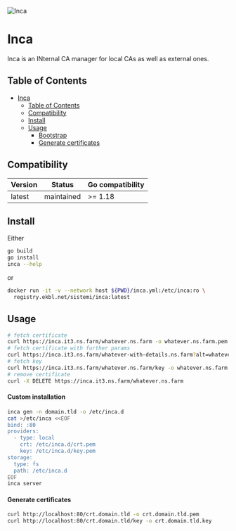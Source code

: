 ![Inca](http://gitlab.rete.farm/pepita/guideline/docs/raw/master/.backstage/docs/ReadmeRepository/images/immobiliare-labs.png)

# Inca

Inca is an INternal CA manager for local CAs as well as external ones.

## Table of Contents

- [Inca](#inca)
  - [Table of Contents](#table-of-contents)
  - [Compatibility](#compatibility)
  - [Install](#install)
  - [Usage](#usage)
    - [Bootstrap](#bootstrap)
    - [Generate certificates](#generate-certificates)

## Compatibility

| Version | Status     | Go compatibility |
| ------- | ---------- | ---------------- |
| latest  | maintained | >= 1.18          |

## Install

Either

```sh
go build
go install
inca --help
```

or

```sh
docker run -it -v --network host ${PWD}/inca.yml:/etc/inca:ro \
  registry.ekbl.net/sistemi/inca:latest
```

## Usage

```sh
# fetch certificate
curl https://inca.it3.ns.farm/whatever.ns.farm -o whatever.ns.farm.pem
# fetch certificate with further params
curl https://inca.it3.ns.farm/whatever-with-details.ns.farm?alt=whatever2.ns.farm&duration=2y
# fetch key
curl https://inca.it3.ns.farm/whatever.ns.farm/key -o whatever.ns.farm.key
# remove certificate
curl -X DELETE https://inca.it3.ns.farm/whatever.ns.farm
```

#### Custom installation

```sh
inca gen -n domain.tld -o /etc/inca.d
cat >/etc/inca <<EOF
bind: :80
providers:
  - type: local
    crt: /etc/inca.d/crt.pem
    key: /etc/inca.d/key.pem
storage:
  type: fs
  path: /etc/inca.d
EOF
inca server
```

#### Generate certificates

```sh
curl http://localhost:80/crt.domain.tld -o crt.domain.tld.pem
curl http://localhost:80/crt.domain.tld/key -o crt.domain.tld.key
```
